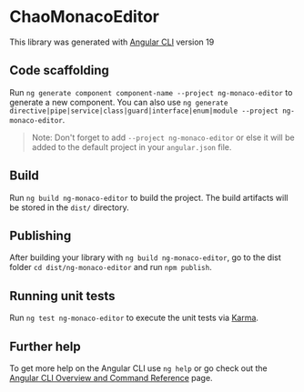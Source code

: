# ChaoMonacoEditor

This library was generated with [Angular CLI](https://github.com/angular/angular-cli) version 19

## Code scaffolding

Run `ng generate component component-name --project ng-monaco-editor` to generate a new component. You can also use `ng generate directive|pipe|service|class|guard|interface|enum|module --project ng-monaco-editor`.
> Note: Don't forget to add `--project ng-monaco-editor` or else it will be added to the default project in your `angular.json` file. 

## Build

Run `ng build ng-monaco-editor` to build the project. The build artifacts will be stored in the `dist/` directory.

## Publishing

After building your library with `ng build ng-monaco-editor`, go to the dist folder `cd dist/ng-monaco-editor` and run `npm publish`.

## Running unit tests

Run `ng test ng-monaco-editor` to execute the unit tests via [Karma](https://karma-runner.github.io).

## Further help

To get more help on the Angular CLI use `ng help` or go check out the [Angular CLI Overview and Command Reference](https://angular.io/cli) page.
